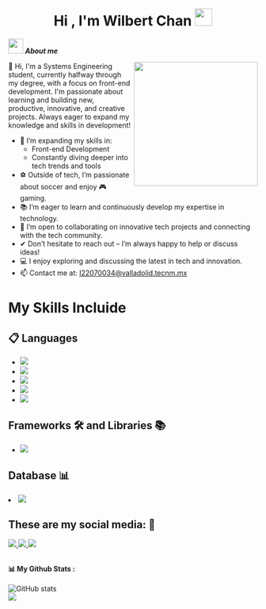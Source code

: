 <h1 align="center"><b>Hi , I'm Wilbert Chan </b><img src="https://media.giphy.com/media/hvRJCLFzcasrR4ia7z/giphy.gif" width="35"></h1>

<img src="https://github.com/7oSkaaa/7oSkaaa/blob/main/Images/about_me.gif?raw=true" width="30px">&nbsp;***About me***

<picture> <img align="right" src="https://media.giphy.com/media/SWoSkN6DxTszqIKEqv/giphy.gif" width = 250px></picture>

<p>👋 Hi, I'm a Systems Engineering student, currently halfway through my degree, with a focus on front-end development. I'm passionate about learning and building new, productive, innovative, and creative projects. Always eager to expand my knowledge and skills in development!</p>


<div>
  <ul>
  <li>🌿 I’m expanding my skills in:
    <ul>
      <li>Front-end Development</li>
      <li>Constantly diving deeper into tech trends and tools</li>
    </ul>
  </li>
  <li>⚽️ Outside of tech, I’m passionate about soccer and enjoy 🎮 gaming.</li>
  <li>📚 I’m eager to learn and continuously develop my expertise in technology.</li>
  <li>🤗 I’m open to collaborating on innovative tech projects and connecting with the tech community.</li>
  <li>✔ Don’t hesitate to reach out – I’m always happy to help or discuss ideas!</li>
  <li>💻 I enjoy exploring and discussing the latest in tech and innovation.</li>
  <li>📫 Contact me at: <a href="mailto:I22070034@valladolid.tecnm.mx">I22070034@valladolid.tecnm.mx</a></li>
</ul>
</div>

<h1>My Skills Incluide</h1>
<div>
  <h2>📋 Languages</h2>
  <ul>
    <li>  <img src="https://img.shields.io/badge/JavaScript-F7DF1E?style=for-the-badge&logo=javascript&logoColor=black">
</li>
    <li>
        <img src="https://img.shields.io/badge/CSS3-1572B6?style=for-the-badge&logo=css3&logoColor=white">
    </li>
    <li>
        <img src="https://img.shields.io/badge/HTML5-E34F26?style=for-the-badge&logo=html5&logoColor=white">
    </li>
    <li>  <img src="https://img.shields.io/badge/python-3670A0?style=for-the-badge&logo=python&logoColor=ffdd54">
    </li>
    <li>
        <img src="https://img.shields.io/badge/Java-ED8B00?style=for-the-badge&logo=java&logoColor=white">
    </li>
  </ul>
</div>
<div>
  <h2>Frameworks 🛠️ and Libraries 📚</h2>
  <ul>
    <li>
      <img src="https://img.shields.io/badge/bootstrap-%238511FA.svg?style=for-the-badge&logo=bootstrap&logoColor=white">
    </li>
  </ul>
</div>

<div>
  <lu>
    <h2>Database 📊</h2>
    <li>
      <img src="https://img.shields.io/badge/mysql-4479A1.svg?style=for-the-badge&logo=mysql&logoColor=white">
    </li>
  </lu>
</div>

<div>
  <h2>These are my social media: 📱</h2>
  <span>
    <a href= "https://www.linkedin.com/in/wilbert-oliver-chan-uc-028229314/ ">
    <img src="https://img.shields.io/badge/linkedin-%230077B5.svg?style=for-the-badge&logo=linkedin&logoColor=white">
</a>

  <a href= "l22070034@valladolid.tecnm.mx ">
    <img src="https://img.shields.io/badge/Gmail-D14836?style=for-the-badge&logo=gmail&logoColor=white">
</a>

 <a href= "https://www.facebook.com/wilbert.chan.33821">
    <img src="https://img.shields.io/badge/Facebook-%231877F2.svg?style=for-the-badge&logo=Facebook&logoColor=white">
</a>


  </span>
</div>
<br>

<strong>📊 My Github Stats :</strong><br><br>
![GitHub stats](https://github-readme-stats.vercel.app/api?username=Kathryn-Jie&show_icons=true&count_private=true&include_all_commits=true&theme=radical)<br>
<img align="center" src="https://github-readme-streak-stats.herokuapp.com/?user=Kathryn-Jie&theme=radical&hide_border=true"/><br><br>


